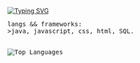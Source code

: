 <p float="left">
  <a href="https://git.io/typing-svg"><img src="https://readme-typing-svg.herokuapp.com font=Fira+Code&pause=1000&color=11881A&width=435&lines=millena+anastacio+eu+te+amo" alt="Typing SVG" /></a>
<p float="left">
    <samp>
  langs && frameworks:<br>
    >java, javascript, css, html, SQL.
  <br>
  <br />
  <br>
      <img src="https://github-readme-stats.vercel.app/api/top-langs/?username=firwe&layout=compact&theme=jolly" alt="Top Languages">
  <br>
  </samp>
</p></p>
